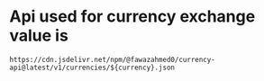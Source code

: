 # Api used for currency exchange value is 
```  
https://cdn.jsdelivr.net/npm/@fawazahmed0/currency-api@latest/v1/currencies/${currency}.json